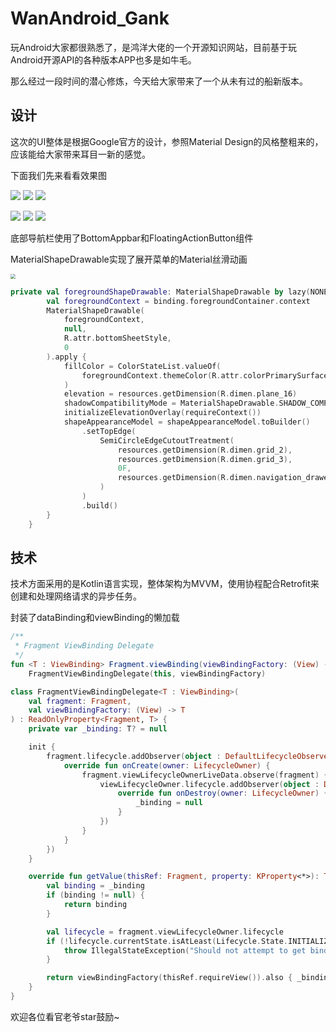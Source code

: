 # WanAndroid_Gank

玩Android大家都很熟悉了，是鸿洋大佬的一个开源知识网站，目前基于玩Android开源API的各种版本APP也多是如牛毛。

那么经过一段时间的潜心修炼，今天给大家带来了一个从未有过的船新版本。

## 设计

这次的UI整体是根据Google官方的设计，参照Material Design的风格整粗来的，应该能给大家带来耳目一新的感觉。

下面我们先来看看效果图

![](https://upload-images.jianshu.io/upload_images/15143432-c88fb00f261b68b2.jpg?imageMogr2/auto-orient/strip%7CimageView2/2/w/260)  ![](https://upload-images.jianshu.io/upload_images/15143432-eb95e2a2fe839d3a.jpg?imageMogr2/auto-orient/strip%7CimageView2/2/w/260)  ![](https://upload-images.jianshu.io/upload_images/15143432-be2adaa59b95c972.jpg?imageMogr2/auto-orient/strip%7CimageView2/2/w/260)

![](https://upload-images.jianshu.io/upload_images/15143432-985ec5bfcc9d01fd.jpg?imageMogr2/auto-orient/strip%7CimageView2/2/w/260)  ![](https://upload-images.jianshu.io/upload_images/15143432-b72e69cc373317c6.jpg?imageMogr2/auto-orient/strip%7CimageView2/2/w/260)  ![](https://upload-images.jianshu.io/upload_images/15143432-838bbb7a15030489.jpg?imageMogr2/auto-orient/strip%7CimageView2/2/w/260)

底部导航栏使用了BottomAppbar和FloatingActionButton组件

MaterialShapeDrawable实现了展开菜单的Material丝滑动画

<img src="https://upload-images.jianshu.io/upload_images/15143432-43b256804130d85c.gif?imageMogr2/auto-orient/strip" style="zoom:50%;" />

```kotlin
private val foregroundShapeDrawable: MaterialShapeDrawable by lazy(NONE) {
        val foregroundContext = binding.foregroundContainer.context
        MaterialShapeDrawable(
            foregroundContext,
            null,
            R.attr.bottomSheetStyle,
            0
        ).apply {
            fillColor = ColorStateList.valueOf(
                foregroundContext.themeColor(R.attr.colorPrimarySurface)
            )
            elevation = resources.getDimension(R.dimen.plane_16)
            shadowCompatibilityMode = MaterialShapeDrawable.SHADOW_COMPAT_MODE_NEVER
            initializeElevationOverlay(requireContext())
            shapeAppearanceModel = shapeAppearanceModel.toBuilder()
                .setTopEdge(    
                    SemiCircleEdgeCutoutTreatment(
                        resources.getDimension(R.dimen.grid_2),
                        resources.getDimension(R.dimen.grid_3),
                        0F,
                        resources.getDimension(R.dimen.navigation_drawer_profile_image_size_padded)
                    )
                )
                .build()
        }
    }
```



## 技术

技术方面采用的是Kotlin语言实现，整体架构为MVVM，使用协程配合Retrofit来创建和处理网络请求的异步任务。

封装了dataBinding和viewBinding的懒加载

```kotlin
/**
 * Fragment ViewBinding Delegate
 */
fun <T : ViewBinding> Fragment.viewBinding(viewBindingFactory: (View) -> T) =
    FragmentViewBindingDelegate(this, viewBindingFactory)

class FragmentViewBindingDelegate<T : ViewBinding>(
    val fragment: Fragment,
    val viewBindingFactory: (View) -> T
) : ReadOnlyProperty<Fragment, T> {
    private var _binding: T? = null

    init {
        fragment.lifecycle.addObserver(object : DefaultLifecycleObserver {
            override fun onCreate(owner: LifecycleOwner) {
                fragment.viewLifecycleOwnerLiveData.observe(fragment) { viewLifecycleOwner ->
                    viewLifecycleOwner.lifecycle.addObserver(object : DefaultLifecycleObserver {
                        override fun onDestroy(owner: LifecycleOwner) {
                            _binding = null
                        }
                    })
                }
            }
        })
    }

    override fun getValue(thisRef: Fragment, property: KProperty<*>): T {
        val binding = _binding
        if (binding != null) {
            return binding
        }

        val lifecycle = fragment.viewLifecycleOwner.lifecycle
        if (!lifecycle.currentState.isAtLeast(Lifecycle.State.INITIALIZED)) {
            throw IllegalStateException("Should not attempt to get bindings when Fragment views are destroyed.")
        }

        return viewBindingFactory(thisRef.requireView()).also { _binding = it }
    }
}
```

欢迎各位看官老爷star鼓励~
